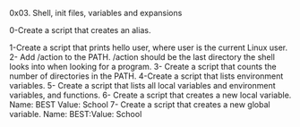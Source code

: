 0x03. Shell, init files, variables and expansions

0-Create a script that creates an alias.

1-Create a script that prints hello user, where user is the current Linux user.
2- Add /action to the PATH. /action should be the last directory the shell looks into when looking for a program.
3- Create a script that counts the number of directories in the PATH.
4-Create a script that lists environment variables.
5- Create a script that lists all local variables and environment variables, and functions.
6- Create a script that creates a new local variable.
Name: BEST
Value: School
7- Create a script that creates a new global variable.
Name: BEST:Value: School

